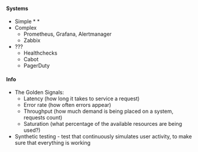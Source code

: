#### Systems
* Simple
    * 
    * 
* Complex
    * Prometheus, Grafana, Alertmanager
    * Zabbix
* ???
    * Healthchecks
    * Cabot
    * PagerDuty

#### Info 
* The Golden Signals:
    * Latency (how long it takes to service a request)
    * Error rate (how often errors appear)
    * Throughput (how much demand is being placed on a system, requests count)
    * Saturation (what percentage of the available resources are being used?)
 * Synthetic testing - test that continuously simulates user activity, to make sure that everything is working
